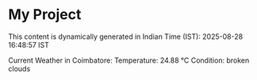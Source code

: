 # My Project

This content is dynamically generated in Indian Time (IST): 2025-08-28 16:48:57 IST


Current Weather in Coimbatore:
Temperature: 24.88 °C
Condition: broken clouds
